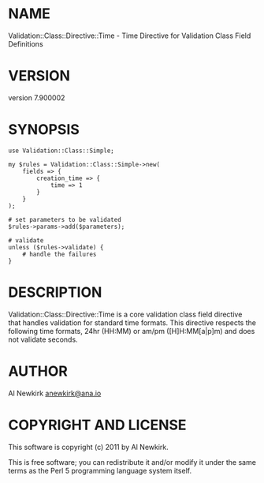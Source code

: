 # NAME

Validation::Class::Directive::Time - Time Directive for Validation Class Field Definitions

# VERSION

version 7.900002

# SYNOPSIS

    use Validation::Class::Simple;

    my $rules = Validation::Class::Simple->new(
        fields => {
            creation_time => {
                time => 1
            }
        }
    );

    # set parameters to be validated
    $rules->params->add($parameters);

    # validate
    unless ($rules->validate) {
        # handle the failures
    }

# DESCRIPTION

Validation::Class::Directive::Time is a core validation class field directive
that handles validation for standard time formats. This directive respects the
following time formats, 24hr (HH:MM) or am/pm (\[H\]H:MM\[a|p\]m) and does not
validate seconds.

# AUTHOR

Al Newkirk <anewkirk@ana.io>

# COPYRIGHT AND LICENSE

This software is copyright (c) 2011 by Al Newkirk.

This is free software; you can redistribute it and/or modify it under
the same terms as the Perl 5 programming language system itself.
